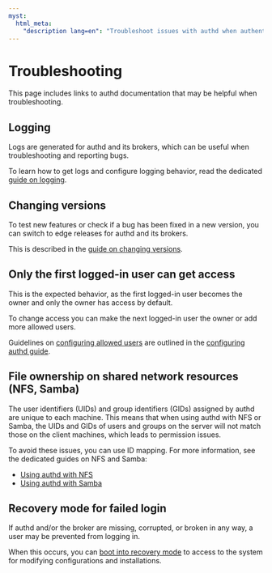 ```yaml
---
myst:
  html_meta:
    "description lang=en": "Troubleshoot issues with authd when authenticating Ubuntu devices with cloud identity providers like Google IAM and Microsoft Entra ID."
---
```


# Troubleshooting

This page includes links to authd documentation that may be helpful when
troubleshooting.

## Logging

Logs are generated for authd and its brokers, which can be useful when
troubleshooting and reporting bugs.

To learn how to get logs and configure logging behavior, read the dedicated
[guide on logging](ref::logging).

## Changing versions

To test new features or check if a bug has been fixed in a new version,
you can switch to edge releases for authd and its brokers.

This is described in the [guide on changing
versions](ref::changing-versions).

## Only the first logged-in user can get access

This is the expected behavior, as the first logged-in user becomes the owner
and only the owner has access by default.

To change access you can make the next logged-in user the owner or add more
allowed users.

Guidelines on [configuring allowed users](ref::config-allowed-users) are
outlined in the [configuring authd guide](ref::config).

## File ownership on shared network resources (NFS, Samba)

The user identifiers (UIDs) and group identifiers (GIDs) assigned by authd are
unique to each machine. This means that when using authd with NFS or Samba, the
UIDs and GIDs of users and groups on the server will not match those on the
client machines, which leads to permission issues.

To avoid these issues, you can use ID mapping. For more information, see the
dedicated guides on NFS and Samba:

* [Using authd with NFS](../howto/use-with-nfs)
* [Using authd with Samba](../howto/use-with-samba)

## Recovery mode for failed login

If authd and/or the broker are missing, corrupted, or broken in any way, a user may
be prevented from logging in.

When this occurs, you can [boot into recovery mode](../howto/enter-recovery-mode.md) to
access to the system for modifying configurations and installations.
